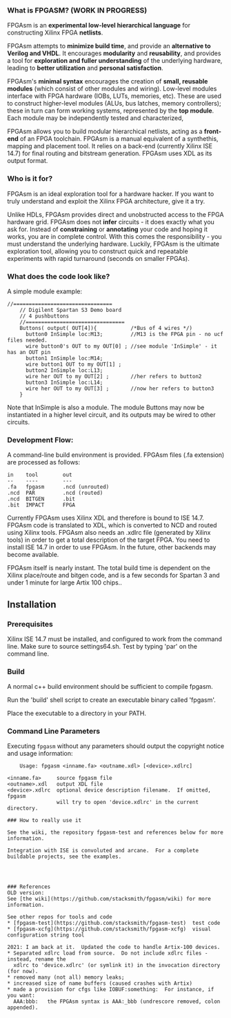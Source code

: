 ### What is FPGASM? (WORK IN PROGRESS)

FPGAsm is an __experimental low-level hierarchical language__ for constructing Xilinx FPGA __netlists__.

FPGAsm attempts to __minimize build time__, and provide an __alternative to Verilog and VHDL__.  It encourages __modularity__ and __reusability__, and provides a tool for __exploration and fuller understanding__ of the underlying hardware, leading to __better utilization__ and __personal satisfaction__.

FPGAsm's __minimal syntax__ encourages the creation of __small, reusable modules__ (which consist of other modules and wiring).  Low-level modules interface with FPGA hardware (IOBs, LUTs, memories, etc).  These are used to construct higher-level modules (ALUs, bus latches, memory controllers); these in turn can form working systems, represented by the __top module__.  Each module may be independently tested and characterized, 

FPGAsm allows you to build modular hierarchical netlists, acting as a __front-end__ of an FPGA toolchain.  FPGAsm is a manual equivalent of a synthethis, mapping and placement tool.  It relies on a back-end (currently Xilinx ISE 14.7) for final routing and bitstream generation.  FPGAsm uses XDL as its output format.

### Who is it for?

FPGAsm is an ideal exploration tool for a hardware hacker.  If you want to truly understand and exploit the Xilinx FPGA architecture, give it a try.  

Unlike HDLs, FPGAsm provides direct and unobstructed access to the FPGA hardware grid.  FPGAsm does not __infer__ circuits - it does exactly what you ask for.  Instead of __constraining__ or __annotating__ your code and hoping it works, you are in complete control.  With this comes the responsibility - you must understand the underlying hardware.  Luckily, FPGAsm is the ultimate exploration tool, allowing you to construct quick and repeatable experiments with rapid  turnaround (seconds on smaller FPGAs).

### What does the code look like?

A simple module example:
```
//================================    
	// Digilent Spartan S3 Demo board
	// 4 pushbuttons
	//================================
	Buttons( output( OUT[4]){           /*Bus of 4 wires */) 
	  button0 InSimple loc:M13;         //M13 is the FPGA pin - no ucf files needed.
	  wire button0's OUT to my OUT[0] ; //see module 'InSimple' - it has an OUT pin
	  button1 InSimple loc:M14;
	  wire button1 OUT to my OUT[1] ;
	  button2 InSimple loc:L13;
	  wire her OUT to my OUT[2] ;       //her refers to button2
	  button3 InSimple loc:L14;
	  wire her OUT to my OUT[3] ;       //now her refers to button3
	}
```
Note that InSimple is also a module.  The module Buttons may now be instantiated in a higher level circuit, and its outputs may be wired to other circuits.

### Development Flow:

A command-line build environment is provided.  FPGAsm files (.fa extension) are processed as follows:
```
in    tool        out
--    ----        ---
.fa   fpgasm      .ncd (unrouted)
.ncd  PAR         .ncd (routed)
.ncd  BITGEN      .bit
.bit  IMPACT      FPGA
```

Currently FPGAsm uses Xilinx XDL and therefore is bound to ISE 14.7.  FPGAsm code is translated to XDL, which is converted to NCD and routed using Xilinx tools.  FPGAsm also needs an .xdlrc file (generated by Xilinx tools) in order to get a total description of the target FPGA.  You need to install ISE 14.7 in order to use FPGAsm.  In the future, other backends may become available.

FPGAsm itself is nearly instant.  The total build time is dependent on the Xilinx place/route and bitgen code, and is a few seconds for Spartan 3 and under 1 minute for large Artix 100 chips..

## Installation

### Prerequisites
Xilinx ISE 14.7 must be installed, and configured to work from the command line.  Make sure to source settings64.sh.  Test by typing 'par' on the command line.

### Build

A normal c++ build environment should be sufficient to compile fpgasm.

Run the 'build' shell script to create an executable binary called 'fpgasm'.

Place the executable to a directory in your PATH.

### Command Line Parameters

Executing `fpgasm` without any parameters should output the copyright notice and usage information:

```
    Usage: fpgasm <inname.fa> <outname.xdl> [<device>.xdlrc]

<inname.fa>     source fpgasm file
<outname>.xdl   output XDL file
<device>.xdlrc  optional device description filename.  If omitted, fpgasm
                will try to open 'device.xdlrc' in the current directory.

### How to really use it

See the wiki, the repository fpgasm-test and references below for more information.

Integration with ISE is convoluted and arcane.  For a complete buildable projects, see the examples.




### References
OLD version:
See [the wiki](https://github.com/stacksmith/fpgasm/wiki) for more information.

See other repos for tools and code
* [fpgasm-test](https://github.com/stacksmith/fpgasm-test)  test code
* [fpgasm-xcfg](https://github.com/stacksmith/fpgasm-xcfg)  visual configuration string tool

2021: I am back at it.  Updated the code to handle Artix-100 devices.
* Separated xdlrc load from source.  Do not include xdlrc files - instead, rename the
  xdlrc to 'device.xdlrc' (or symlink it) in the invocation directory (for now).
* removed many (not all) memory leaks;
* increased size of name buffers (caused crashes with Artix)
* made a provision for cfgs like IOBUF:something:  For instance, if you want:
  AAA:bbb:   the FPGAsm syntax is AAA:_bbb (undrescore removed, colon appended).
  
